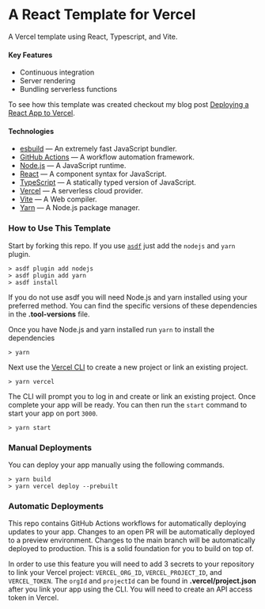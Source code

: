 # A React Template for Vercel

A Vercel template using React, Typescript, and Vite.

#### Key Features

- Continuous integration
- Server rendering
- Bundling serverless functions

To see how this template was created checkout my blog post [Deploying a React App to Vercel](https://danielnagy.me/posts/Post_9zympalet5ub).

#### Technologies

- [esbuild](https://esbuild.github.io) — An extremely fast JavaScript bundler.
- [GitHub Actions](https://docs.github.com/en/actions) — A workflow automation framework.
- [Node.js](https://nodejs.org) — A JavaScript runtime.
- [React](https://react.dev) — A component syntax for JavaScript.
- [TypeScript](https://www.typescriptlang.org) — A statically typed version of JavaScript.
- [Vercel](https://vercel.com) — A serverless cloud provider.
- [Vite](https://vitejs.dev) — A Web compiler.
- [Yarn](https://yarnpkg.com/) — A Node.js package manager.

### How to Use This Template

Start by forking this repo. If you use [`asdf`](https://asdf-vm.com) just add the `nodejs` and `yarn` plugin.

```shell
> asdf plugin add nodejs
> asdf plugin add yarn
> asdf install
```

If you do not use asdf you will need Node.js and yarn installed using your preferred method. You can find the specific versions of these dependencies in the **.tool-versions** file.

Once you have Node.js and yarn installed run `yarn` to install the dependencies

```shell
> yarn
```

Next use the [Vercel CLI](https://vercel.com/docs/cli) to create a new project or link an existing project.

```shell
> yarn vercel
```

The CLI will prompt you to log in and create or link an existing project. Once complete your app will be ready. You can then run the `start` command to start your app on port `3000`.

```shell
> yarn start
```

### Manual Deployments

You can deploy your app manually using the following commands.

```shell
> yarn build
> yarn vercel deploy --prebuilt
```

### Automatic Deployments

This repo contains GitHub Actions workflows for automatically deploying updates to your app. Changes to an open PR will be automatically deployed to a preview environment. Changes to the main branch will be automatically deployed to production. This is a solid foundation for you to build on top of.

In order to use this feature you will need to add 3 secrets to your repository to link your Vercel project: `VERCEL_ORG_ID`, `VERCEL_PROJECT_ID`, and `VERCEL_TOKEN`. The `orgId` and `projectId` can be found in **.vercel/project.json** after you link your app using the CLI. You will need to create an API access token in Vercel.
